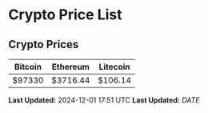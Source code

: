 # Crypto Price List

## Crypto Prices
| Bitcoin | Ethereum | Litecoin |
| ------- | -------- | -------- |
| $97330 | $3716.44 | $106.14 |
**Last Updated:** 2024-12-01 17:51 UTC
**Last Updated:** $DATE$
